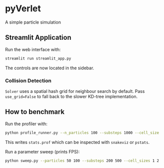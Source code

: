 # pyVerlet
A simple particle simulation

## Streamlit Application

Run the web interface with:

```bash
streamlit run streamlit_app.py
```
The controls are now located in the sidebar.

### Collision Detection

`Solver` uses a spatial hash grid for neighbour search by default. Pass
`use_grid=False` to fall back to the slower KD-tree implementation.

## How to benchmark

Run the profiler with:

```bash
python profile_runner.py --n_particles 100 --substeps 1000 --cell_size 2
```

This writes `stats.prof` which can be inspected with `snakeviz` or `pstats`.

Run a parameter sweep (prints FPS):

```bash
python sweep.py --particles 50 100 --substeps 200 500 --cell_sizes 1 2
```

